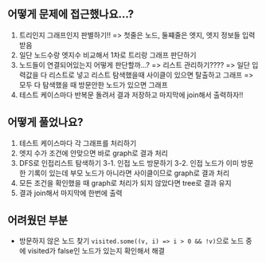 ## 어떻게 문제에 접근했나요...?

1. 트리인지 그래프인지 판별하기!! => 첫줄은 노드, 둘쨰줄은 엣지, 엣지 정보들 입력받음
2. 일단 노드수랑 엣지수 비교해서 1차로 트리랑 그래프 판단하기
3. 노드들이 연결되어있는지 어떻게 판단할까...? => 리스트 관리하기???? => 일단 입력값을 다 리스트로 넣고 리스트 탐색했을때 사이클이 있으면 탈출하고 그래프 => 모두 다 탐색했을 때 방문안한 노드가 있으면 그래프
4. 테스트 케이스마다 반복문 돌려서 결과 저장하고 마지막에 join해서 출력하자!!

## 어떻게 풀었나요?

1. 테스트 케이스마다 각 그래프를 처리하기
2. 엣지 수가 조건에 안맞으면 바로 graph로 결과 처리
3. DFS로 인접리스트 탐색하기
   3-1. 인접 노드 방문하기
   3-2. 인접 노드가 이미 방문한 기록이 있는데 부모 노드가 아니라면 사이클이므로 graph로 결과 처리
4. 모든 조건을 확인했을 때 graph로 처리가 되지 않았다면 tree로 결과 유지
5. 결과 join해서 마지막에 한번에 출력

## 어려웠던 부분

- 방문하지 않은 노드 찾기
  `visited.some((v, i) => i > 0 && !v)`으로 노드 중에 visited가 false인 노드가 있는지 확인해서 해결

